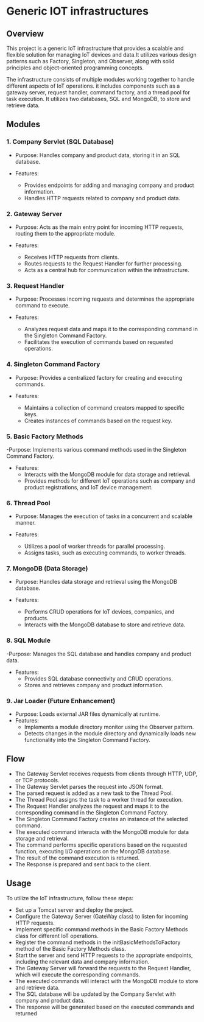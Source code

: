 # Generic IOT infrastructures


## Overview

This project is a generic IoT infrastructure that provides a scalable and flexible solution for managing IoT devices and data.It utilizes various design patterns such as Factory, Singleton, and Observer, along with solid principles and object-oriented programming concepts.

The infrastructure consists of multiple modules working together to handle different aspects of IoT operations. it includes components such as a gateway server, request handler, command factory, and a thread pool for task execution. It utilizes two databases, SQL and MongoDB, to store and retrieve data.


## Modules
### 1. Company Servlet (SQL Database)
- Purpose: Handles company and product data, storing it in an SQL database.

- Features:
	- Provides endpoints for adding and managing company and product information.
	- Handles HTTP requests related to company and product data.

### 2. Gateway Server
- Purpose: Acts as the main entry point for incoming HTTP requests, routing them to the appropriate module.

- Features:
	- Receives HTTP requests from clients.
	- Routes requests to the Request Handler for further processing.
	- Acts as a central hub for communication within the infrastructure.

### 3. Request Handler
- Purpose: Processes incoming requests and determines the appropriate command to execute.

- Features:
	- Analyzes request data and maps it to the corresponding command in the Singleton Command Factory.
	- Facilitates the execution of commands based on requested operations.

### 4. Singleton Command Factory
- Purpose: Provides a centralized factory for creating and executing commands.

- Features:
	- Maintains a collection of command creators mapped to specific keys.
	- Creates instances of commands based on the request key.

### 5. Basic Factory Methods
-Purpose: Implements various command methods used in the Singleton Command Factory.

- Features:
	- Interacts with the MongoDB module for data storage and retrieval.
	- Provides methods for different IoT operations such as company and product registrations, and IoT device 	management.


### 6. Thread Pool
- Purpose: Manages the execution of tasks in a concurrent and scalable manner.

- Features:
	- Utilizes a pool of worker threads for parallel processing.
	- Assigns tasks, such as executing commands, to worker threads.


### 7. MongoDB (Data Storage)
- Purpose: Handles data storage and retrieval using the MongoDB database.

- Features:
	- Performs CRUD operations for IoT devices, companies, and products.
	- Interacts with the MongoDB database to store and retrieve data.

### 8. SQL Module
-Purpose: Manages the SQL database and handles company and product data.

- Features:
	- Provides SQL database connectivity and CRUD operations.
	- Stores and retrieves company and product information.

### 9. Jar Loader (Future Enhancement)
- Purpose: Loads external JAR files dynamically at runtime.
- Features:
	- Implements a module directory monitor using the Observer pattern.
	- Detects changes in the module directory and dynamically loads new functionality into the Singleton 		Command Factory.

## Flow
- The Gateway Servlet receives requests from clients through HTTP, UDP, or TCP protocols.
- The Gateway Servlet parses the request into JSON format.
- The parsed request is added as a new task to the Thread Pool.
- The Thread Pool assigns the task to a worker thread for execution.
- The Request Handler analyzes the request and maps it to the corresponding command in the Singleton Command 	Factory.
- The Singleton Command Factory creates an instance of the selected command.
- The executed command interacts with the MongoDB module for data storage and retrieval.
- The command performs specific operations based on the requested function, executing I/O operations on the MongoDB database.
- The result of the command execution is returned.
- The Response is prepared and sent back to the client.

## Usage
To utilize the IoT infrastructure, follow these steps:

- Set up a Tomcat server and deploy the project.
- Configure the Gateway Server (GateWay class) to listen for incoming HTTP requests.
- Implement specific command methods in the Basic Factory Methods class for different IoT operations.
- Register the command methods in the initBasicMethodsToFactory method of the Basic Factory Methods class.
- Start the server and send HTTP requests to the appropriate endpoints, including the relevant data and company information.
- The Gateway Server will forward the requests to the Request Handler, which will execute the corresponding commands.
- The executed commands will interact with the MongoDB module to store and retrieve data.
- The SQL database will be updated by the Company Servlet with company and product data.
- The response will be generated based on the executed commands and returned



